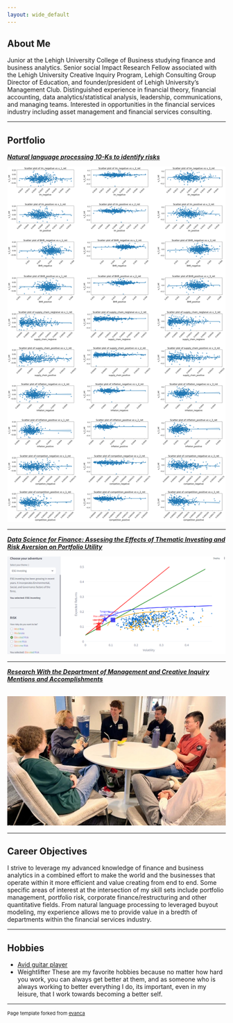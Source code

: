 ```yaml
---
layout: wide_default
---    
```

## About Me


Junior at the Lehigh University College of Business studying finance and business analytics. Senior social Impact Research Fellow associated with the Lehigh University Creative Inquiry Program, Lehigh Consulting Group Director of Education, and founder/president of Lehigh University’s Management Club. Distinguished experience in financial theory, financial accounting, data analytics/statistical analysis, leadership, communications, and managing teams. Interested in opportunities in the financial services industry including asset management and financial services consulting.
<!-- Upload your own photo and change the path -->

<p style="text-align:center;">
</p>

---

## Portfolio

<!-- You can link to other websites, PDFs in this repo, and other pages in this repo -->

_**[Natural language processing 10-Ks to identify risks](Report.md)**_

<img src="images/output_23_0.png?raw=true"/>

---

_**[Data Science for Finance: Assesing the Effects of Thematic Investing and Risk Aversion on Portfolio Utility](https://portfolio-utility-dashboard-nick0keisha0leo.streamlit.app/)**_

<img src="images/377FP.png?raw=true"/>

---

_**[Research With the Department of Management and Creative Inquiry](https://creativeinquiry.lehigh.edu/impact-fellowships/lehigh-valley-social-impact-fellowship/lv-creative-entrepreneurs)**_ <br>
_**[Mentions and Accomplishments](https://www2.lehigh.edu/news/cultivating-a-thriving-environment-for-creative-entrepreneurship-in-the-lehigh-valley#:~:text=To%20build%20a%20supportive%20framework,the%20Office%20of%20Creative%20Inquiry.)**_ <br> <br>

<img src="images/377CinQ.jpg?raw=true"/>

---

## Career Objectives

I strive to leverage my advanced knowledge of finance and business analytics in a combined effort to make the world and the businesses that operate within it more efficient and value creating from end to end. Some specific areas of interest at the intersection of my skill sets include portfolio management, portfolio risk, corporate finance/restructuring and other quantitative fields. From natural language processing to leveraged buyout modeling, my experience allows me to provide value in a bredth of departments within the financial services industry.

---

## Hobbies

- [Avid guitar player](https://www.instagram.com/nicks_guitar_fun/)
- Weightlifter
These are my favorite hobbies because no matter how hard you work, you can always get better at them, and as someone who is always working to better everything I do, its important, even in my leisure, that I work towards becoming a better self.
---
<p style="font-size:11px">Page template forked from <a href="https://github.com/evanca/quick-portfolio">evanca</a></p>
<!-- Remove above link if you don't want to attibute -->
